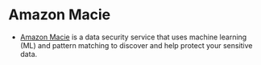 # Amazon Macie
- [Amazon Macie](https://aws.amazon.com/macie/) is a data security service that uses machine learning (ML) and pattern matching to discover and help protect your sensitive data.